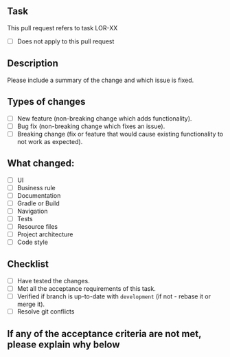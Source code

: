 ## Task

This pull request refers to task LOR-XX

- [ ] Does not apply to this pull request

## Description

Please include a summary of the change and which issue is fixed.

## Types of changes #

- [ ] New feature (non-breaking change which adds functionality).
- [ ] Bug fix (non-breaking change which fixes an issue).
- [ ] Breaking change (fix or feature that would cause existing functionality to not work as expected).

## What changed: #

- [ ] UI
- [ ] Business rule
- [ ] Documentation
- [ ] Gradle or Build
- [ ] Navigation
- [ ] Tests
- [ ] Resource files
- [ ] Project architecture
- [ ] Code style

## Checklist #

- [ ] Have tested the changes.
- [ ] Met all the acceptance requirements of this task.
- [ ] Verified if branch is up-to-date with `development` (if not - rebase it or merge it).
- [ ] Resolve git conflicts

## If any of the acceptance criteria are not met, please explain why below #
